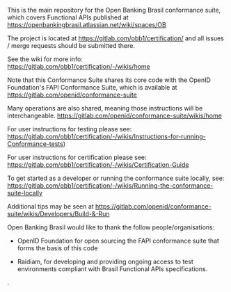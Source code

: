 This is the main repository for the Open Banking Brasil conformance suite,
which covers Functional APIs published at https://openbankingbrasil.atlassian.net/wiki/spaces/OB

The project is located at https://gitlab.com/obb1/certification/
and all issues / merge requests should be submitted there.

See the wiki for more info: https://gitlab.com/obb1/certification/-/wikis/home

Note that this Conformance Suite shares its core code with the OpenID Foundation's
FAPI Conformance Suite, which is available at https://gitlab.com/openid/conformance-suite

Many operations are also shared, meaning those instructions will be interchangeable.
https://gitlab.com/openid/conformance-suite/wikis/home

For user instructions for testing please see:
https://gitlab.com/obb1/certification/-/wikis/Instructions-for-running-Conformance-tests)

For user instructions for certification please see:
https://gitlab.com/obb1/certification/-/wikis/Certification-Guide

To get started as a developer or running the conformance suite locally, see:
https://gitlab.com/obb1/certification/-/wikis/Running-the-conformance-suite-locally

Additional tips may be seen at https://gitlab.com/openid/conformance-suite/wikis/Developers/Build-&-Run

Open Banking Brasil would like to thank the follow people/organisations:

* OpenID Foundation for open sourcing the FAPI conformance suite that forms
the basis of this code

* Raidiam, for developing and providing ongoing access to test environments compliant with
Brasil Functional APIs specifications.

.
